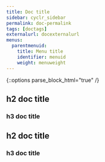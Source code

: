 ```yaml
---
title: Doc title
sidebar: cyclr_sidebar
permalink: doc-permalink
tags: [doctags]
externalurl: docexternalurl
menus:
  parentmenuid:
    title: Menu title
    identifier: menuid
    weight: menuweight
---
```

{::options parse_block_html="true" /}
<section class="card">

## h2 doc title

### h3 doc title 

</section>
<section class="card">

## h2 doc title

### h3 doc title 

</section>